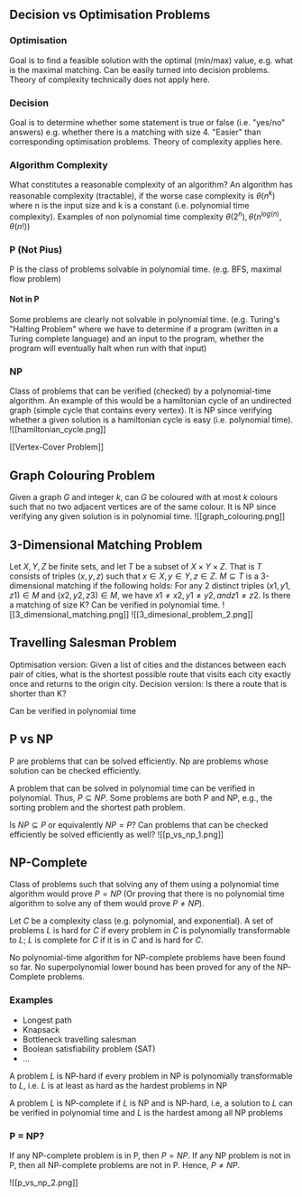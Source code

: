 ## Decision vs Optimisation Problems
### Optimisation
Goal is to find a feasible solution with the optimal (min/max) value, e.g. what is the maximal matching. Can be easily turned into decision problems. Theory of complexity technically does not apply here.

### Decision
Goal is to determine whether some statement is true or false (i.e. "yes/no" answers) e.g. whether there is a matching with size 4. "Easier" than corresponding optimisation problems. Theory of complexity applies here.

### Algorithm Complexity
What constitutes a reasonable complexity of an algorithm?
An algorithm has reasonable complexity (tractable), if the worse case complexity is $\theta(n^k)$ where n is the input size and k is a constant (i.e. polynomial time complexity). Examples of non polynomial time complexity $\theta(2^n), \theta(n^{log(n)}, \theta(n!))$

### P (Not Pius)
P is the class of problems solvable in polynomial time. (e.g. BFS, maximal flow problem)
#### Not in P
Some problems are clearly not solvable in polynomial time. (e.g. Turing's "Halting Problem" where we have to determine if a program (written in a Turing complete language) and an input to the program, whether the program will eventually halt when run with that input)


### NP
Class of problems that can be verified (checked) by a polynomial-time algorithm. An example of this would be a hamiltonian cycle of an undirected graph (simple cycle that contains every vertex). It is NP since verifying whether a given solution is a hamiltonian cycle is easy (i.e. polynomial time).
![[hamiltonian_cycle.png]]

[[Vertex-Cover Problem]]

## Graph Colouring Problem
Given a graph $G$ and integer $k$, can $G$ be coloured with at most $k$ colours such that no two adjacent vertices are of the same colour. It is NP since verifying any given solution is in polynomial time.
![[graph_colouring.png]]

## 3-Dimensional Matching Problem
Let $X, Y, Z$ be finite sets, and let $T$ be a subset of $X \times Y \times Z$. That is $T$ consists of triples $(x, y, z)$ such that $x \in X, y \in Y, z \in Z$. $M \subseteq T$ is a 3-dimensional matching if the following holds: For any 2 distinct triples $(x1, y1, z1) \in M$ and $(x2, y2, z3) \in M$, we have $x1 \ne x2, y1 \ne y2, and z1 \ne z2$. Is there a matching of size K? Can be verified in polynomial time.
![[3_dimensional_matching.png]]
![[3_dimesional_problem_2.png]]

## Travelling Salesman Problem
Optimisation version:
Given a list of cities and the distances between each pair of cities, what is the shortest possible route that visits each city exactly once and returns to the origin city.
Decision version:
Is there a route that is shorter than K?

Can be verified in polynomial time

## P vs NP
P are problems that can be solved efficiently. Np are problems whose solution can be checked efficiently.

A problem that can be solved in polynomial time can be verified in polynomial. Thus, $P \subseteq NP$. Some problems are both P and NP, e.g., the sorting problem and the shortest path problem.

Is $NP \subseteq P$ or equivalently $NP = P$?
Can problems that can be checked efficiently be solved efficiently as well?
![[p_vs_np_1.png]]

## NP-Complete
Class of problems such that solving any of them using a polynomial time algorithm would prove $P=NP$ (Or proving that there is no polynomial time algorithm to solve any of them would prove $P \ne NP$).

Let $C$ be a complexity class (e.g. polynomial, and exponential). A set of problems $L$ is hard for $C$ if every problem in $C$ is polynomially transformable to $L$; $L$ is complete for $C$ if it is in $C$ and is hard for $C$.

No polynomial-time algorithm for NP-complete problems have been found so far.
No superpolynomial lower bound has been proved for any of the NP-Complete problems.

### Examples
- Longest path
- Knapsack
- Bottleneck travelling salesman
- Boolean satisfiability problem (SAT)
- ...

A problem $L$ is NP-hard if every problem in NP is polynomially transformable to $L$, i.e. $L$ is at least as hard as the hardest problems in NP

A problem $L$ is NP-complete if $L$ is NP and is NP-hard, i.e, a solution to $L$ can be verified in polynomial time and $L$ is the hardest among all NP problems

### P = NP?
If any NP-complete problem is in P, then $P = NP$. If any NP problem is not in P, then all NP-complete problems are not in P. Hence, $P \ne NP$.

![[p_vs_np_2.png]]
